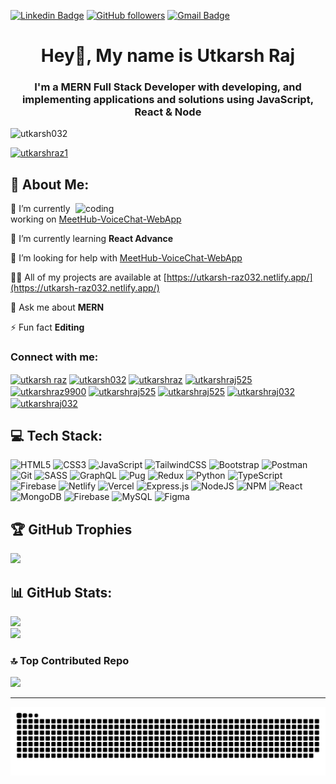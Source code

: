 [![Linkedin Badge](https://img.shields.io/badge/-Utkarsh_Raj-blue?style=social&logo=Linkedin&logoColor=blue&link=https://www.linkedin.com/in/codersadhu/)](https://www.linkedin.com/in/utkarsh-raj032/) [![GitHub followers](https://img.shields.io/github/followers/utkarsh032?label=Follow&style=social)](https://github.com/utkarsh032/?tab=follow) [![Gmail Badge](https://img.shields.io/badge/-Utkarsh_Raj-c14438?style=social&logo=Gmail&logoColor=red&link=mailto:utkarshraj525@gmail.com)](mailto:utkarshraj525@gmail.com) 

<h1 align="center">Hey👋, My name is Utkarsh Raj</h1>
<h3 align="center">I'm a MERN Full Stack Developer with developing, and implementing applications and solutions using JavaScript, React & Node</h3>

<p align="left"> <img src="https://komarev.com/ghpvc/?username=utkarsh032&label=Profile%20views&color=0e75b6&style=flat" alt="utkarsh032" /> </p>

<p align="left"> <a href="https://twitter.com/utkarshraz1" target="blank"><img src="https://img.shields.io/twitter/follow/utkarshraz1?logo=twitter&style=for-the-badge" alt="utkarshraz1" /></a> </p>

## 💫 About Me:
<img align="right"  alt="coding" width="400" src="https://miro.medium.com/v2/resize:fit:1360/0*7Q3yvSIv_t0ioJ-Z.gif" alt="Coding Freak">

🔭 I’m currently working on [MeetHub-VoiceChat-WebApp](https://github.com/utkarsh032/MeetHub-VoiceChat-WebApp)

🌱 I’m currently learning **React Advance**

🤝 I’m looking for help with [MeetHub-VoiceChat-WebApp](https://github.com/utkarsh032/MeetHub-VoiceChat-WebApp)

👨‍💻 All of my projects are available at [https://utkarsh-raz032.netlify.app/](https://utkarsh-raz032.netlify.app/)

💬 Ask me about **MERN**

⚡ Fun fact **Editing**

<h3 align="left">Connect with me:</h3>
<p align="left">
<a href="https://stackoverflow.com/users/utkarsh raz" target="blank"><img align="center" src="https://raw.githubusercontent.com/rahuldkjain/github-profile-readme-generator/master/src/images/icons/Social/stack-overflow.svg" alt="utkarsh raz" height="30" width="40" /></a>
<a href="https://codesandbox.com/utkarsh032" target="blank"><img align="center" src="https://raw.githubusercontent.com/rahuldkjain/github-profile-readme-generator/master/src/images/icons/Social/codesandbox.svg" alt="utkarsh032" height="30" width="40" /></a>
<a href="https://dribbble.com/utkarshraz" target="blank"><img align="center" src="https://raw.githubusercontent.com/rahuldkjain/github-profile-readme-generator/master/src/images/icons/Social/dribbble.svg" alt="utkarshraz" height="30" width="40" /></a>
<a href="https://medium.com/utkarshraj525" target="blank"><img align="center" src="https://raw.githubusercontent.com/rahuldkjain/github-profile-readme-generator/master/src/images/icons/Social/medium.svg" alt="utkarshraj525" height="30" width="40" /></a>
<a href="https://www.youtube.com/c/utkarshraz9900" target="blank"><img align="center" src="https://raw.githubusercontent.com/rahuldkjain/github-profile-readme-generator/master/src/images/icons/Social/youtube.svg" alt="utkarshraz9900" height="30" width="40" /></a>
<a href="https://www.hackerrank.com/utkarshraj525" target="blank"><img align="center" src="https://raw.githubusercontent.com/rahuldkjain/github-profile-readme-generator/master/src/images/icons/Social/hackerrank.svg" alt="utkarshraj525" height="30" width="40" /></a>
<a href="https://www.leetcode.com/utkarshraj525" target="blank"><img align="center" src="https://raw.githubusercontent.com/rahuldkjain/github-profile-readme-generator/master/src/images/icons/Social/leet-code.svg" alt="utkarshraj525" height="30" width="40" /></a>
<a href="https://discord.gg/utkarshraj032" target="blank"><img align="center" src="https://raw.githubusercontent.com/rahuldkjain/github-profile-readme-generator/master/src/images/icons/Social/discord.svg" alt="utkarshraj032" height="30" width="40" /></a>
<a href="https://discord.gg/utkarshraj032" target="blank"><img align="center" src="https://www.vectorlogo.zone/logos/figma/figma-icon.svg" alt="utkarshraj032" height="30" width="40" /></a>

## 💻 Tech Stack:
![HTML5](https://img.shields.io/badge/html5-%23E34F26.svg?style=for-the-badge&logo=html5&logoColor=white) ![CSS3](https://img.shields.io/badge/css3-%231572B6.svg?style=for-the-badge&logo=css3&logoColor=white) ![JavaScript](https://img.shields.io/badge/javascript-%23323330.svg?style=for-the-badge&logo=javascript&logoColor=%23F7DF1E) ![TailwindCSS](https://img.shields.io/badge/tailwindcss-%2338B2AC.svg?style=for-the-badge&logo=tailwind-css&logoColor=white) ![Bootstrap](https://img.shields.io/badge/bootstrap-%238511FA.svg?style=for-the-badge&logo=bootstrap&logoColor=white) ![Postman](https://img.shields.io/badge/Postman-FF6C37?style=for-the-badge&logo=postman&logoColor=white) ![Git](https://img.shields.io/badge/git-%23F05033.svg?style=for-the-badge&logo=git&logoColor=white) ![SASS](https://img.shields.io/badge/SASS-hotpink.svg?style=for-the-badge&logo=SASS&logoColor=white) ![GraphQL](https://img.shields.io/badge/-GraphQL-E10098?style=for-the-badge&logo=graphql&logoColor=white) ![Pug](https://img.shields.io/badge/Pug-FFF?style=for-the-badge&logo=pug&logoColor=A86454) ![Redux](https://img.shields.io/badge/redux-%23593d88.svg?style=for-the-badge&logo=redux&logoColor=white)
![Python](https://img.shields.io/badge/python-3670A0?style=for-the-badge&logo=python&logoColor=ffdd54) ![TypeScript](https://img.shields.io/badge/typescript-%23007ACC.svg?style=for-the-badge&logo=typescript&logoColor=white) ![Firebase](https://img.shields.io/badge/firebase-%23039BE5.svg?style=for-the-badge&logo=firebase) ![Netlify](https://img.shields.io/badge/netlify-%23000000.svg?style=for-the-badge&logo=netlify&logoColor=#00C7B7) ![Vercel](https://img.shields.io/badge/vercel-%23000000.svg?style=for-the-badge&logo=vercel&logoColor=white) ![Express.js](https://img.shields.io/badge/express.js-%23404d59.svg?style=for-the-badge&logo=express&logoColor=%2361DAFB) ![NodeJS](https://img.shields.io/badge/node.js-6DA55F?style=for-the-badge&logo=node.js&logoColor=white) ![NPM](https://img.shields.io/badge/NPM-%23CB3837.svg?style=for-the-badge&logo=npm&logoColor=white) ![React](https://img.shields.io/badge/react-%2320232a.svg?style=for-the-badge&logo=react&logoColor=%2361DAFB) ![MongoDB](https://img.shields.io/badge/MongoDB-%234ea94b.svg?style=for-the-badge&logo=mongodb&logoColor=white) ![Firebase](https://img.shields.io/badge/firebase-a08021?style=for-the-badge&logo=firebase&logoColor=ffcd34) ![MySQL](https://img.shields.io/badge/mysql-4479A1.svg?style=for-the-badge&logo=mysql&logoColor=white) ![Figma](https://img.shields.io/badge/figma-%23F24E1E.svg?style=for-the-badge&logo=figma&logoColor=white)

## 🏆 GitHub Trophies
![](https://github-profile-trophy.vercel.app/?username=utkarsh032&theme=radical&no-frame=false&no-bg=true&margin-w=4)

## 📊 GitHub Stats:
![](https://github-readme-stats.vercel.app/api?username=utkarsh032&theme=dark&hide_border=false&include_all_commits=false&count_private=false)<br/>
![](https://github-readme-stats.vercel.app/api/top-langs/?username=utkarsh032&theme=dark&hide_border=false&include_all_commits=false&count_private=false&layout=compact)

### 🔝 Top Contributed Repo
![](https://github-contributor-stats.vercel.app/api?username=utkarsh032&limit=5&theme=dark&combine_all_yearly_contributions=true)

---
<!--[![](https://visitcount.itsvg.in/api?id=utkarsh032&icon=0&color=0)](https://visitcount.itsvg.in)-->
<img src="https://raw.githubusercontent.com/platane/snk/output/github-contribution-grid-snake-dark.svg" alt="Snake animation" />
